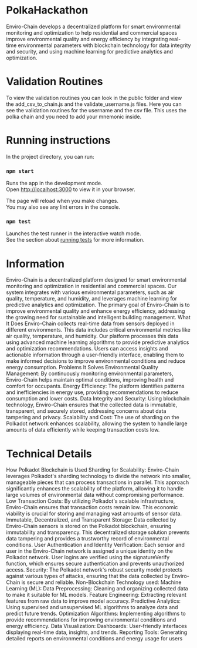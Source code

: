# PolkaHackathon
Enviro-Chain develops a decentralized platform for smart environmental monitoring and optimization to help residential and commercial spaces improve environmental quality and energy efficiency by integrating real-time environmental parameters with blockchain technology for data integrity and security, and using machine learning for predictive analytics and optimization.


# Validation Routines
To view the validation routines you can look in the public folder and view the add_csv_to_chain.js and the validate_username.js files. Here you can see the validation routines for the username and the csv file. This uses the polka chain and you need to  add your mnemonic inside.



# Running instructions

In the project directory, you can run:

### `npm start`

Runs the app in the development mode.\
Open [http://localhost:3000](http://localhost:3000) to view it in your browser.

The page will reload when you make changes.\
You may also see any lint errors in the console.

### `npm test`

Launches the test runner in the interactive watch mode.\
See the section about [running tests](https://facebook.github.io/create-react-app/docs/running-tests) for more information.

# Information

Enviro-Chain is a decentralized platform designed for smart environmental monitoring and optimization in residential and commercial spaces. Our system integrates with various environmental parameters, such as air quality, temperature, and humidity, and leverages machine learning for predictive analytics and optimization. The primary goal of Enviro-Chain is to improve environmental quality and enhance energy efficiency, addressing the growing need for sustainable and intelligent building management. What It Does Enviro-Chain collects real-time data from sensors deployed in different environments. This data includes critical environmental metrics like air quality, temperature, and humidity. Our platform processes this data using advanced machine learning algorithms to provide predictive analytics and optimization recommendations. Users can access insights and actionable information through a user-friendly interface, enabling them to make informed decisions to improve environmental conditions and reduce energy consumption. Problems It Solves Environmental Quality Management: By continuously monitoring environmental parameters, Enviro-Chain helps maintain optimal conditions, improving health and comfort for occupants. Energy Efficiency: The platform identifies patterns and inefficiencies in energy use, providing recommendations to reduce consumption and lower costs. Data Integrity and Security: Using blockchain technology, Enviro-Chain ensures that the collected data is immutable, transparent, and securely stored, addressing concerns about data tampering and privacy. Scalability and Cost: The use of sharding on the Polkadot network enhances scalability, allowing the system to handle large amounts of data efficiently while keeping transaction costs low.


# Technical Details

How Polkadot Blockchain is Used Sharding for Scalability: Enviro-Chain leverages Polkadot's sharding technology to divide the network into smaller, manageable pieces that can process transactions in parallel. This approach significantly enhances the scalability of the platform, allowing it to handle large volumes of environmental data without compromising performance. Low Transaction Costs: By utilizing Polkadot's scalable infrastructure, Enviro-Chain ensures that transaction costs remain low. This economic viability is crucial for storing and managing vast amounts of sensor data. Immutable, Decentralized, and Transparent Storage: Data collected by Enviro-Chain sensors is stored on the Polkadot blockchain, ensuring immutability and transparency. This decentralized storage solution prevents data tampering and provides a trustworthy record of environmental conditions. User Authentication and Identity Verification: Each sensor and user in the Enviro-Chain network is assigned a unique identity on the Polkadot network. User logins are verified using the signatureVerify function, which ensures secure authentication and prevents unauthorized access. Security: The Polkadot network's robust security model protects against various types of attacks, ensuring that the data collected by Enviro-Chain is secure and reliable. Non-Blockchain Technology used: Machine Learning (ML): Data Preprocessing: Cleaning and organizing collected data to make it suitable for ML models. Feature Engineering: Extracting relevant features from raw data to improve model accuracy. Predictive Analytics: Using supervised and unsupervised ML algorithms to analyze data and predict future trends. Optimization Algorithms: Implementing algorithms to provide recommendations for improving environmental conditions and energy efficiency. Data Visualization: Dashboards: User-friendly interfaces displaying real-time data, insights, and trends. Reporting Tools: Generating detailed reports on environmental conditions and energy usage for users

